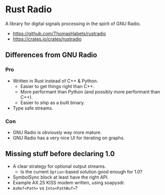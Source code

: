 # Rust Radio

A library for digital signals processing in the spirit of GNU Radio.

* https://github.com/ThomasHabets/rustradio
* https://crates.io/crates/rustradio

## Differences from GNU Radio

### Pro

* Written in Rust instead of C++ & Python.
  * Easier to get things right than C++.
  * More performant than Python (and possibly more performant than C++).
  * Easier to ship as a built binary.
* Type safe streams.

### Con

* GNU Radio is obviously way more mature.
* GNU Radio has a very nice UI for iterating on graphs.

## Missing stuff before declaring 1.0

* A clear strategy for optional output streams.
  * Is the current `Option`-based solution good enough for 1.0?
* SymbolSync block at least have the right API.
* Example AX.25 KISS modem written, using soapysdr.
* `AsRef<Path>` vs `Into<PathBuf>`?
